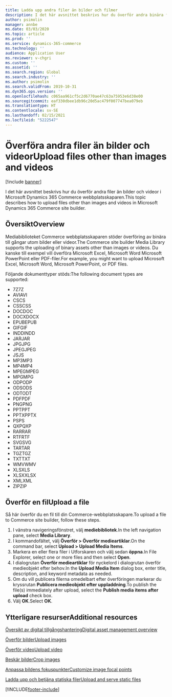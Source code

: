 ```yaml
---
title: Ladda upp andra filer än bilder och filmer
description: I det här avsnittet beskrivs hur du överför andra binära filer än bilder och videor i Microsoft Dynamics 365 Commerce webbplatsskaparen.
author: psimolin
manager: annbe
ms.date: 03/03/2020
ms.topic: article
ms.prod: ''
ms.service: dynamics-365-commerce
ms.technology: ''
audience: Application User
ms.reviewer: v-chgri
ms.custom: ''
ms.assetid: ''
ms.search.region: Global
ms.search.industry: ''
ms.author: psimolin
ms.search.validFrom: 2019-10-31
ms.dyn365.ops.version: ''
ms.openlocfilehash: c065aa961cf5c2d6770ae47c63a75953e6d38e00
ms.sourcegitcommit: eaf330dbee1db96c20d5ac479f007747bea079eb
ms.translationtype: HT
ms.contentlocale: sv-SE
ms.lasthandoff: 02/15/2021
ms.locfileid: "5222547"
---
```

# <a name="upload-files-other-than-images-and-videos"></a><span data-ttu-id="015a3-103">Överföra andra filer än bilder och videor</span><span class="sxs-lookup"><span data-stu-id="015a3-103">Upload files other than images and videos</span></span>

[!include [banner](includes/banner.md)]

<span data-ttu-id="015a3-104">I det här avsnittet beskrivs hur du överför andra filer än bilder och videor i Microsoft Dynamics 365 Commerce webbplatsskaparen.</span><span class="sxs-lookup"><span data-stu-id="015a3-104">This topic describes how to upload files other than images and videos in Microsoft Dynamics 365 Commerce site builder.</span></span>

## <a name="overview"></a><span data-ttu-id="015a3-105">Översikt</span><span class="sxs-lookup"><span data-stu-id="015a3-105">Overview</span></span>

<span data-ttu-id="015a3-106">Mediabiblioteket Commerce webbplatsskaparen stöder överföring av binära till gångar utom bilder eller videor.</span><span class="sxs-lookup"><span data-stu-id="015a3-106">The Commerce site builder Media Library supports the uploading of binary assets other than images or videos.</span></span> <span data-ttu-id="015a3-107">Du kanske till exempel vill överföra Microsoft Excel, Microsoft Word Microsoft PowerPoint eller PDF-filer.</span><span class="sxs-lookup"><span data-stu-id="015a3-107">For example, you might want to upload Microsoft Excel, Microsoft Word, Microsoft PowerPoint, or PDF files.</span></span>

<span data-ttu-id="015a3-108">Följande dokumenttyper stöds:</span><span class="sxs-lookup"><span data-stu-id="015a3-108">The following document types are supported:</span></span>
- <span data-ttu-id="015a3-109">7Z</span><span class="sxs-lookup"><span data-stu-id="015a3-109">7Z</span></span>
- <span data-ttu-id="015a3-110">AVI</span><span class="sxs-lookup"><span data-stu-id="015a3-110">AVI</span></span>
- <span data-ttu-id="015a3-111">CS</span><span class="sxs-lookup"><span data-stu-id="015a3-111">CS</span></span>
- <span data-ttu-id="015a3-112">CSS</span><span class="sxs-lookup"><span data-stu-id="015a3-112">CSS</span></span>
- <span data-ttu-id="015a3-113">DOC</span><span class="sxs-lookup"><span data-stu-id="015a3-113">DOC</span></span>
- <span data-ttu-id="015a3-114">DOCX</span><span class="sxs-lookup"><span data-stu-id="015a3-114">DOCX</span></span>
- <span data-ttu-id="015a3-115">EPUB</span><span class="sxs-lookup"><span data-stu-id="015a3-115">EPUB</span></span>
- <span data-ttu-id="015a3-116">GIF</span><span class="sxs-lookup"><span data-stu-id="015a3-116">GIF</span></span>
- <span data-ttu-id="015a3-117">INDD</span><span class="sxs-lookup"><span data-stu-id="015a3-117">INDD</span></span>
- <span data-ttu-id="015a3-118">JAR</span><span class="sxs-lookup"><span data-stu-id="015a3-118">JAR</span></span>
- <span data-ttu-id="015a3-119">JPG</span><span class="sxs-lookup"><span data-stu-id="015a3-119">JPG</span></span>
- <span data-ttu-id="015a3-120">JPEG</span><span class="sxs-lookup"><span data-stu-id="015a3-120">JPEG</span></span>
- <span data-ttu-id="015a3-121">JS</span><span class="sxs-lookup"><span data-stu-id="015a3-121">JS</span></span>
- <span data-ttu-id="015a3-122">MP3</span><span class="sxs-lookup"><span data-stu-id="015a3-122">MP3</span></span>
- <span data-ttu-id="015a3-123">MP4</span><span class="sxs-lookup"><span data-stu-id="015a3-123">MP4</span></span>
- <span data-ttu-id="015a3-124">MPEG</span><span class="sxs-lookup"><span data-stu-id="015a3-124">MPEG</span></span>
- <span data-ttu-id="015a3-125">MPG</span><span class="sxs-lookup"><span data-stu-id="015a3-125">MPG</span></span>
- <span data-ttu-id="015a3-126">ODP</span><span class="sxs-lookup"><span data-stu-id="015a3-126">ODP</span></span>
- <span data-ttu-id="015a3-127">ODS</span><span class="sxs-lookup"><span data-stu-id="015a3-127">ODS</span></span>
- <span data-ttu-id="015a3-128">ODT</span><span class="sxs-lookup"><span data-stu-id="015a3-128">ODT</span></span>
- <span data-ttu-id="015a3-129">PDF</span><span class="sxs-lookup"><span data-stu-id="015a3-129">PDF</span></span>
- <span data-ttu-id="015a3-130">PNG</span><span class="sxs-lookup"><span data-stu-id="015a3-130">PNG</span></span>
- <span data-ttu-id="015a3-131">PPT</span><span class="sxs-lookup"><span data-stu-id="015a3-131">PPT</span></span>
- <span data-ttu-id="015a3-132">PPTX</span><span class="sxs-lookup"><span data-stu-id="015a3-132">PPTX</span></span>
- <span data-ttu-id="015a3-133">PS</span><span class="sxs-lookup"><span data-stu-id="015a3-133">PS</span></span>
- <span data-ttu-id="015a3-134">QXP</span><span class="sxs-lookup"><span data-stu-id="015a3-134">QXP</span></span>
- <span data-ttu-id="015a3-135">RAR</span><span class="sxs-lookup"><span data-stu-id="015a3-135">RAR</span></span>
- <span data-ttu-id="015a3-136">RTF</span><span class="sxs-lookup"><span data-stu-id="015a3-136">RTF</span></span>
- <span data-ttu-id="015a3-137">SVG</span><span class="sxs-lookup"><span data-stu-id="015a3-137">SVG</span></span>
- <span data-ttu-id="015a3-138">TAR</span><span class="sxs-lookup"><span data-stu-id="015a3-138">TAR</span></span>
- <span data-ttu-id="015a3-139">TGZ</span><span class="sxs-lookup"><span data-stu-id="015a3-139">TGZ</span></span>
- <span data-ttu-id="015a3-140">TXT</span><span class="sxs-lookup"><span data-stu-id="015a3-140">TXT</span></span>
- <span data-ttu-id="015a3-141">WMV</span><span class="sxs-lookup"><span data-stu-id="015a3-141">WMV</span></span>
- <span data-ttu-id="015a3-142">XLS</span><span class="sxs-lookup"><span data-stu-id="015a3-142">XLS</span></span>
- <span data-ttu-id="015a3-143">XLSX</span><span class="sxs-lookup"><span data-stu-id="015a3-143">XLSX</span></span>
- <span data-ttu-id="015a3-144">XML</span><span class="sxs-lookup"><span data-stu-id="015a3-144">XML</span></span>
- <span data-ttu-id="015a3-145">ZIP</span><span class="sxs-lookup"><span data-stu-id="015a3-145">ZIP</span></span>

## <a name="upload-a-file"></a><span data-ttu-id="015a3-146">Överför en fil</span><span class="sxs-lookup"><span data-stu-id="015a3-146">Upload a file</span></span>

<span data-ttu-id="015a3-147">Så här överför du en fil till din Commerce-webbplatsskapare.</span><span class="sxs-lookup"><span data-stu-id="015a3-147">To upload a file to Commerce site builder, follow these steps.</span></span>

1. <span data-ttu-id="015a3-148">I vänstra navigeringsfönstret, välj **mediebibliotek**.</span><span class="sxs-lookup"><span data-stu-id="015a3-148">In the left navigation pane, select **Media Library**.</span></span>
1. <span data-ttu-id="015a3-149">I kommandofältet, välj **Överför \> Överför medieartiklar**.</span><span class="sxs-lookup"><span data-stu-id="015a3-149">On the command bar, select **Upload \> Upload Media Items**.</span></span>
1. <span data-ttu-id="015a3-150">Markera en eller flera filer i Utforskaren och välj sedan **öppna**.</span><span class="sxs-lookup"><span data-stu-id="015a3-150">In File Explorer, select one or more files and then select **Open**.</span></span>
1. <span data-ttu-id="015a3-151">I dialogrutan **Överför medieartiklar** för nyckelord i dialogrutan överför medieobjekt efter behov.</span><span class="sxs-lookup"><span data-stu-id="015a3-151">In the **Upload Media Item** dialog box, enter title, description, and keyword metadata as needed.</span></span>
1. <span data-ttu-id="015a3-152">Om du vill publicera filerna omedelbart efter överföringen markerar du kryssrutan **Publicera medieobjekt efter uppladdning**.</span><span class="sxs-lookup"><span data-stu-id="015a3-152">To publish the file(s) immediately after upload, select the **Publish media items after upload** check box.</span></span>
1. <span data-ttu-id="015a3-153">Välj **OK**.</span><span class="sxs-lookup"><span data-stu-id="015a3-153">Select **OK**.</span></span>

## <a name="additional-resources"></a><span data-ttu-id="015a3-154">Ytterligare resurser</span><span class="sxs-lookup"><span data-stu-id="015a3-154">Additional resources</span></span>

[<span data-ttu-id="015a3-155">Översikt av digital tillgångshantering</span><span class="sxs-lookup"><span data-stu-id="015a3-155">Digital asset management overview</span></span>](dam-overview.md)

[<span data-ttu-id="015a3-156">Överför bilder</span><span class="sxs-lookup"><span data-stu-id="015a3-156">Upload images</span></span>](dam-upload-images.md)

[<span data-ttu-id="015a3-157">Överför video</span><span class="sxs-lookup"><span data-stu-id="015a3-157">Upload video</span></span>](dam-upload-video.md)

[<span data-ttu-id="015a3-158">Beskär bilder</span><span class="sxs-lookup"><span data-stu-id="015a3-158">Crop images</span></span>](dam-crop-images.md)

[<span data-ttu-id="015a3-159">Anpassa bildens fokuspunkter</span><span class="sxs-lookup"><span data-stu-id="015a3-159">Customize image focal points</span></span>](dam-custom-focal-point.md)

[<span data-ttu-id="015a3-160">Ladda upp och betjäna statiska filer</span><span class="sxs-lookup"><span data-stu-id="015a3-160">Upload and serve static files</span></span>](upload-serve-static-files.md)


[!INCLUDE[footer-include](../includes/footer-banner.md)]